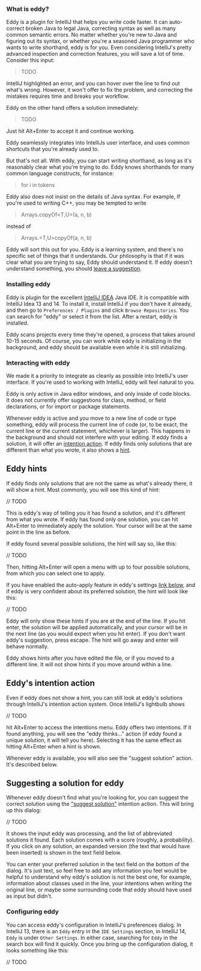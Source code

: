 ### What is eddy?

Eddy is a plugin for IntelliJ that helps you write code faster. It can auto-correct
broken Java to legal Java, correcting syntax as well as many common semantic errors.
No matter whether you're new to Java and figuring out its syntax, or whether you're
a seasoned Java programmer who wants to write shorthand, eddy is for you. Even
considering IntelliJ's pretty advanced inspection and correction features, you
will save a lot of time. Consider this input:

> TODO

IntelliJ highlighted an error, and you can hover over the line to find out what's
wrong. However, it won't offer to fix the problem, and correcting the mistakes requires
time and breaks your workflow.

Eddy on the other hand offers a solution immediately:

> TODO

Just hit Alt+Enter to accept it and continue working.

Eddy seamlessly integrates into IntelliJs user interface, and uses common shortcuts
that you're already used to.

But that's not all. With eddy, you can start writing shorthand, as long as it's
reasonably clear what you're trying to do. Eddy knows shorthands for many common
language constructs, for instance:

> for i in tokens

Eddy also does not insist on the details of Java syntax. For example, If you're
used to writing C++, you may be tempted to write

> Arrays.copyOf<T,U>(a, n, b)

instead of

> Arrays.<T,U>copyOf(a, n, b)

Eddy will sort this out for you. Eddy is a learning system, and there's no specific
set of things that it understands. Our philosophy is that if it was clear what you
are trying to say, Eddy should understand it. If eddy doesn't understand something,
you should [leave a suggestion](TODO).

### Installing eddy

Eddy is plugin for the excellent [IntelliJ IDEA](TODO) Java IDE. It is compatible
with IntelliJ Idea 13 and 14. To install it, install IntelliJ if you don't have it
already, and then go to `Preferences / Plugins` and click `Browse Repositories`.
You can search for "eddy" or select it from the list. After a restart, eddy is
installed.

Eddy scans projects every time they're opened, a process that takes around 10-15
seconds. Of course, you can work while eddy is initializing in the background,
and eddy should be available even while it is still initializing.

### Interacting with eddy

We made it a priority to integrate as cleanly as possible into IntelliJ's user
interface. If you're used to working with IntelliJ, eddy will feel natural to you.

Eddy is only active in Java editor windows, and only inside of code blocks. It
does not currently offer suggestions for class, method, or field declarations,
or for import or package statements.

Whenever eddy is active and you move to a new line of code or type something,
eddy will process the current line of code (or, to be exact, the current line
or the current statement, whichever is larger). This happens in the background
and should not interfere with your editing. If eddy finds a solution, it will
offer an [intention action](TODO). If eddy finds only solutions that are
different than what you wrote, it also shows a [hint](TODO).

## Eddy hints

If eddy finds only solutions that are not the same as what's already there, it
will show a hint. Most commonly, you will see this kind of hint:

// TODO

This is eddy's way of telling you it has found a solution, and it's different
from what you wrote. If eddy has found only one solution, you can hit Alt+Enter
to immediately apply the solution. Your cursor will be at the same point in the
line as before.

If eddy found several possible solutions, the hint will say so, like this:

// TODO

Then, hitting Alt+Enter will open a menu with up to four possible solutions, from
which you can select one to apply.

If you have enabled the auto-apply feature in eddy's settings [link below](TODO),
and if eddy is very confident about its preferred solution, the hint will look
like this:

// TODO

Eddy will only show these hints if you are at the end of the line. If you hit
enter, the solution will be applied automatically, and your cursor will be in the
next line (as you would expect when you hit enter). If you don't want eddy's
suggestion, press escape. The hint will go away and enter will behave normally.

Eddy shows hints after you have edited the file, or if you moved to a different
line. It will not show hints if you move around within a line.

## Eddy's intention action

Even if eddy does not show a hint, you can still look at eddy's solutions through
IntelliJ's intention action system. Once IntelliJ's lightbulb shows

// TODO

hit Alt+Enter to access the intentions menu. Eddy offers two intentions. If it found
anything, you will see the "eddy thinks..." action (if eddy found a unique solution,
it will tell you here). Selecting it has the same effect as hitting Alt+Enter when a
hint is shown.

Whenever eddy is available, you will also see the "suggest solution" action. It's
described below.

## Suggesting a solution for eddy

Whenever eddy doesn't find what you're looking for, you can suggest the correct
solution using the ["suggest solution"](TODO) intention action. This will bring up
this dialog:

// TODO

It shows the input eddy was processing, and the list of abbreviated solutions it found.
Each solution comes with a score (roughly, a probability). If you click on any solution,
an expanded version (the text that would have been inserted) is shown in the text field
below.

You can enter your preferred solution in the text field on the bottom of the dialog.
It's just text, so feel free to add any information you feel would be helpful to
understand why eddy's solution is not the best one, for example, information about
classes used in the line, your intentions when writing the original line, or maybe
some surrounding code that eddy should have used as input but didn't.

### Configuring eddy

You can access eddy's configuration in IntelliJ's preferences dialog. In IntelliJ 13,
there is an `Eddy` entry in the `IDE Settings` section, in IntelliJ 14, `Eddy` is under
`Other Settings`. In either case, searching for `Eddy` in the search box will find it
quickly. Once you bring up the configuration dialog, it looks something like this:

// TODO

